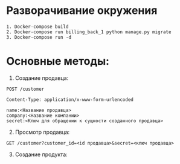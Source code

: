 #  Разворачивание окружения

```
1. Docker-compose build
2. Docker-compose run billing_back_1 python manage.py migrate
3. Docker-compose run -d
```

# Основные методы:

1. Создание продавца:
```
POST /customer

Content-Type: application/x-www-form-urlencoded

name:<Название продавца>
company:<Название компании>
secret:<Ключ для обращении к сущности созданного продавца>
```

2. Просмотр продавца:
```
GET /customer?customer_id=<id продавца>&secret=<ключ продавца>
```
3. Создание продукта:
